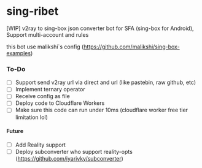 # sing-ribet
[WIP] v2ray to sing-box json converter bot for SFA (sing-box for Android), Support multi-account and rules

this bot use malikshi`s config (https://github.com/malikshi/sing-box-examples)

### To-Do
- [ ] Support send v2ray url via direct and url (like pastebin, raw github, etc)
- [ ] Implement ternary operator
- [ ] Receive config as file
- [ ] Deploy code to Cloudflare Workers
- [ ] Make sure this code can run under 10ms (cloudflare worker free tier limitation lol)
#### Future
- [ ] Add Reality support
- [ ] Deploy subconverter who support reality-opts (https://github.com/iyarivky/subconverter)
